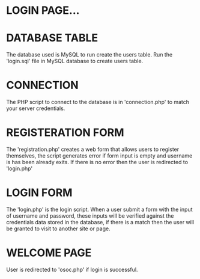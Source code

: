 #  LOGIN PAGE...

# DATABASE TABLE
The database used is MySQL to run create the users table. Run the 'login.sql' file in MySQL database to create users table.

# CONNECTION 
The PHP script to connect to the database is in 'connection.php' to match your server credentials.

# REGISTERATION FORM
The 'registration.php' creates a web form that allows users to register themselves, the script generates error if form input is empty and username is has been already exits.
If there is no error then the  user is redirected to 'login.php'

# LOGIN FORM
The 'login.php' is the login script. When a user submit a form with the input of username and password, these inputs will be verified against the credentials data stored in the database, if there is a match then the user will be granted to visit to another site or page.

# WELCOME PAGE
User is redirected to 'osoc.php' if login is successful.
